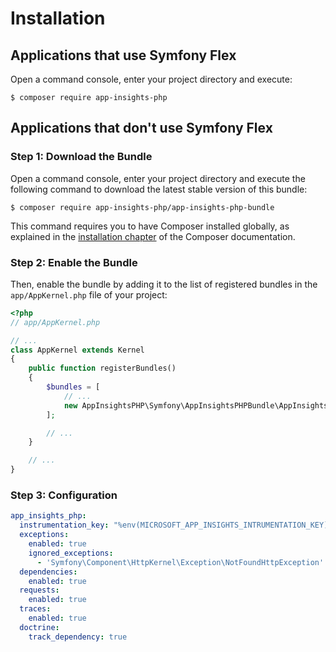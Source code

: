 Installation
============

Applications that use Symfony Flex
----------------------------------

Open a command console, enter your project directory and execute:

```console
$ composer require app-insights-php
```

Applications that don't use Symfony Flex
----------------------------------------

### Step 1: Download the Bundle

Open a command console, enter your project directory and execute the
following command to download the latest stable version of this bundle:

```console
$ composer require app-insights-php/app-insights-php-bundle
```

This command requires you to have Composer installed globally, as explained
in the [installation chapter](https://getcomposer.org/doc/00-intro.md)
of the Composer documentation.

### Step 2: Enable the Bundle

Then, enable the bundle by adding it to the list of registered bundles
in the `app/AppKernel.php` file of your project:

```php
<?php
// app/AppKernel.php

// ...
class AppKernel extends Kernel
{
    public function registerBundles()
    {
        $bundles = [
            // ...
            new AppInsightsPHP\Symfony\AppInsightsPHPBundle\AppInsightsPHPBundle(),
        ];

        // ...
    }

    // ...
}
```

### Step 3: Configuration

```yaml
app_insights_php:
  instrumentation_key: "%env(MICROSOFT_APP_INSIGHTS_INTRUMENTATION_KEY)%"
  exceptions:
    enabled: true
    ignored_exceptions:
      - 'Symfony\Component\HttpKernel\Exception\NotFoundHttpException'
  dependencies:
    enabled: true
  requests:
    enabled: true
  traces:
    enabled: true
  doctrine:
    track_dependency: true
```